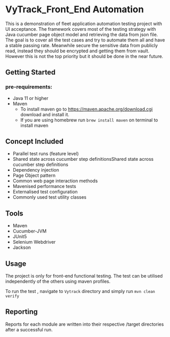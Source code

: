 # VyTrack_Front_End Automation
This is a demonstration of fleet application automation testing project with UI acceptance. The framework
covers most of the testing strategy with Java cucumber page object model and retrieving the data
from json file. The goal is to cover all the test cases and try to automate them all and have a
stable passing rate. Meanwhile secure the sensitive data from publicly read, instead 
they should be encrypted and getting them from vault. However this is not the top priority but it should
be done in the near future.


## Getting Started

### pre-requirements:
- Java 11 or higher
- Maven
    - To install maven go to https://maven.apache.org/download.cgi 
   download and install it.
    - If you are using homebrew run 
   ```brew install maven``` on terminal to install maven

## Concept Included
- Parallel test runs (feature level)
- Shared state across cucumber step definitionsShared state across cucumber step definitions
- Dependency injection
- Page Object pattern
- Common web page interaction methods
- Mavenised performance tests
- Externalised test configuration
- Commonly used test utility classes


## Tools
- Maven
- Cucumber-JVM
- JUnit5
- Selenium Webdriver
- Jackson


## Usage
The project is only for front-end functional testing. The test can be 
utilised independently of the others using maven profiles.

To run the test , navigate to ``Vytrack`` directory and simply run
``mvn clean verify``

## Reporting
Reports for each module are written into their respective /target directories after a successful run.








